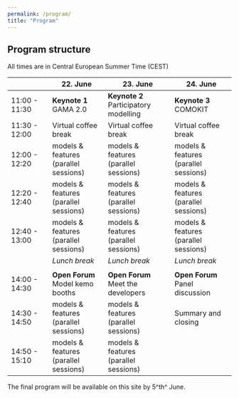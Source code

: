 ```yaml
---
permalink: /program/
title: "Program"
---
```


## Program structure

All times are in Central European Summer Time (CEST)

|  | 22. June | 23. June | 24. June |
|--------------------------|----------------------|--------------------------|----------------------|
|11:00 - 11:30| **Keynote 1** </br> GAMA 2.0 | **Keynote 2** </br> Participatory modelling | **Keynote 3** </br> COMOKIT |
|11:30 - 12:00 | Virtual coffee break | Virtual coffee break | Virtual coffee break |
|12:00 - 12:20 | models & features </br> (parallel sessions) | models & features </br> (parallel sessions) | models & features </br> (parallel sessions) |
|12:20 - 12:40 | models & features </br> (parallel sessions) | models & features </br> (parallel sessions) | models & features </br> (parallel sessions) |
|12:40 - 13:00 | models & features </br> (parallel sessions) | models & features </br> (parallel sessions) | models & features </br> (parallel sessions) |
|  | *Lunch break* | *Lunch break* | *Lunch break* |
|  |  |  |  |
|14:00 - 14:30 | **Open Forum** </br> Model kemo booths | **Open Forum** </br> Meet the developers | **Open Forum** </br> Panel discussion |
|14:30 - 14:50 | models & features </br> (parallel sessions) | models & features </br> (parallel sessions) | Summary and closing |
|14:50 - 15:10 | models & features </br> (parallel sessions) | models & features </br> (parallel sessions) |  |

The final program will be available on this site by 5^th^ June.
